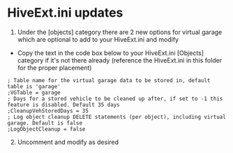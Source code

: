 # HiveExt.ini updates
1. Under the [objects] category there are 2 new options for virtual garage which are optional to add to your HiveExt.ini and modify
* Copy the text in the code box below to your HiveExt.ini [Objects] category if it's not there already (reference the HiveExt.ini in this folder for the proper placement)

```
; Table name for the virtual garage data to be stored in, default table is 'garage'
;VGTable = garage
; Days for a stored vehicle to be cleaned up after, if set to -1 this feature is disabled. Default 35 days
;CleanupVehStoredDays = 35
; Log object cleanup DELETE statements (per object), including virtual garage. Default is false
;LogObjectCleanup = false
```
2. Uncomment and modify as desired
